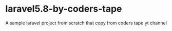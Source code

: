 # laravel5.8-by-coders-tape
A sample laravel project from scratch that copy from coders tape yt channel
